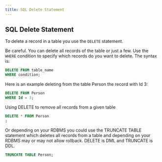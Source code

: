 ```yaml
---
title: SQL Delete Statement
---
```

## SQL Delete Statement

To delete a record in a table you use the `DELETE` statement. 

Be careful. You can delete all records of the table or just a few. Use the `WHERE` condition to specify which records do you want to delete. The syntax is:

```sql
DELETE FROM table_name
WHERE condition;
```

Here is an example deleting from the table Person the record with Id 3:

```sql
DELETE FROM Person
WHERE Id = 3;
```

Using DELETE to remove all records from a given table 

```sql
DELETE * FROM Person
;
```

Or depending on your RDBMS you could use the TRUNCATE TABLE statement which deletes all records from a table and depending on your RDBMS may or may not allow rollback.  DELETE is DML and TRUNCATE is DDL.

```sql
TRUNCATE TABLE Person;
```
